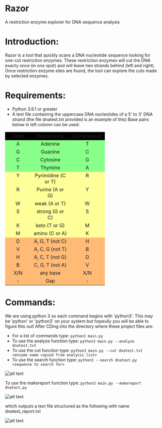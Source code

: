 # Razor
A restriction enzyme explorer for DNA sequence analysis

# Introduction:
Razor is a tool that quickly scans a DNA nucleotide sequence looking for one-cut restriction enzymes. These restriction enzymes will cut the DNA exacty once (in one spot) and will leave two strands behind (left and right). Once restriction enzyme sites are found, the tool can explore the cuts made by selected enzymes.

# Requirements:
- Python 3.6.1 or greater
- A text file containing the uppercase DNA nucleotides of a 5' to 3' DNA strand (the file dnatest.txt provided is an example of this)
Base pairs below in left colomn can be used:
<table>
      <tbody>
            <tr>
             <td width="69" valign="top" bgcolor="#000000" class="red"><center class="style2">
              <b>Code</b>
             </center></td>
             <td width="112" valign="top" bgcolor="#000000" class="red"><center class="style1">
              <span class="red"><b>Represents</b></span>
             </center></td>
             <td width="85" valign="top" bgcolor="#000000" class="red"><center class="style1">
              <b>Complement</b>
             </center></td>
            </tr>
            <tr>
             <td bgcolor="#88FF88" valign="top"><center>
             A<br />             
             </center></td>
             <td bgcolor="#88FF88" valign="top"><center>
             Adenine
             </center></td>
             <td bgcolor="#88FF88" valign="top"><center>
             T<br />             
             </center></td>
            </tr>
            <tr>
             <td bgcolor="#88FF88" valign="top"><center>
             G<br />             
             </center></td>
             <td bgcolor="#88FF88" valign="top"><center>
             Guanine
             </center></td>
             <td bgcolor="#88FF88" valign="top"><center>
             C<br />             
             </center></td>
            </tr>
            <tr>
             <td bgcolor="#88FF88" valign="top"><center>
             C<br />             
             </center></td>
             <td bgcolor="#88FF88" valign="top"><center>
             Cytosine
             </center></td>
             <td bgcolor="#88FF88" valign="top"><center>
             G<br />             
             </center></td>
            </tr>
            <tr>
             <td bgcolor="#88FF88" valign="top"><center>
             T<br />             
             </center></td>
             <td bgcolor="#88FF88" valign="top"><center>
             Thymine
             </center></td>
             <td bgcolor="#88FF88" valign="top"><center>
             A<br />             
             </center></td>
            </tr>
            <tr>
             <td bgcolor="#FFFF99" valign="top"><center>
             Y<br />             
             </center></td>
             <td bgcolor="#FFFF99" valign="top"><center>
              Pyrimidine (C or T)<br />             
             </center></td>
             <td bgcolor="#FFFF99" valign="top"><center>
             R<br />             
             </center></td>
            </tr>
            <tr>
             <td bgcolor="#FFFF99" valign="top"><center>
             R<br />             
             </center></td>
             <td bgcolor="#FFFF99" valign="top"><center>
              Purine (A or G)<br />             
             </center></td>
             <td bgcolor="#FFFF99" valign="top"><center>
             Y<br />             
             </center></td>
            </tr>
            <tr>
             <td bgcolor="#FFFF99" valign="top"><center>
             W<br />             
             </center></td>
             <td bgcolor="#FFFF99" valign="top"><center>
              weak (A or T)<br />             
             </center></td>
             <td bgcolor="#FFFF99" valign="top"><center>
             W<br />             
             </center></td>
            </tr>
            <tr>
             <td bgcolor="#FFFF99" valign="top"><center>
             S<br />             
             </center></td>
             <td bgcolor="#FFFF99" valign="top"><center>
              strong (G or C)<br />             
             </center></td>
             <td bgcolor="#FFFF99" valign="top"><center>
             S<br />             
             </center></td>
            </tr>
            <tr>
             <td bgcolor="#FFFF99" valign="top"><center>
             K<br />             
             </center></td>
             <td bgcolor="#FFFF99" valign="top"><center>
              keto (T or G)<br />             
             </center></td>
             <td bgcolor="#FFFF99" valign="top"><center>
             M<br />             
             </center></td>
            </tr>
            <tr>
             <td bgcolor="#FFFF99" valign="top"><center>
             M<br />             
             </center></td>
             <td bgcolor="#FFFF99" valign="top"><center>
              amino (C or A)<br />             
             </center></td>
             <td bgcolor="#FFFF99" valign="top"><center>
             K<br />             
             </center></td>
            </tr>
            <tr>
             <td bgcolor="#FFBA75" valign="top"><center>
             D<br />             
             </center></td>
             <td bgcolor="#FFBA75" valign="top"><center>
             A, G, T (not C)<br />             
             </center></td>
             <td bgcolor="#FFBA75" valign="top"><center>
             H<br />             
             </center></td>
            </tr>
            <tr>
             <td bgcolor="#FFBA75" valign="top"><center>
             V<br />             
             </center></td>
             <td bgcolor="#FFBA75" valign="top"><center>
             A, C, G (not T)<br />             
             </center></td>
             <td bgcolor="#FFBA75" valign="top"><center>
             B<br />             
             </center></td>
            </tr>
            <tr>
             <td bgcolor="#FFBA75" valign="top"><center>
             H<br />             
             </center></td>
             <td bgcolor="#FFBA75" valign="top"><center>
             A, C, T (not G)<br />             
             </center></td>
             <td bgcolor="#FFBA75" valign="top"><center>
             D<br />             
             </center></td>
            </tr>
            <tr>
             <td bgcolor="#FFBA75" valign="top"><center>
             B<br />             
             </center></td>
             <td bgcolor="#FFBA75" valign="top"><center>
             C, G, T (not A)<br />             
             </center></td>
             <td bgcolor="#FFBA75" valign="top"><center>
             V<br />             
             </center></td>
            </tr>
            <tr>
             <td bgcolor="#FFBA75" valign="top"><center>
             X/N
             </center></td>
             <td bgcolor="#FFBA75" valign="top"><center>
             any base 
             </center></td>
             <td bgcolor="#FFBA75" valign="top"><center>
             X/N
             </center></td>
            </tr>
            <tr>
             <td bgcolor="#FFBA75" valign="top"><center>
             -<br />             
             </center></td>
             <td bgcolor="#FFBA75" valign="top"><center>
             Gap<br />             
             </center></td>
             <td bgcolor="#FFBA75" valign="top"><center>
             -<br />             
             </center></td>
            </tr>
</tbody>
</table>


# Commands:
We are using python 3 so each command begins with 'python3'. This may be 'python' or 'python3' on your system but hopeully you will be able to figure this out! After CDing into the directory where these project files are:

- For a list of commands type: ```python3 main.py```
- To use the analyze function type: ```python3 main.py --analyze dnatest.txt```
- To use the cut function type: ```python3 main.py --cut dnatest.txt <enzyme name copied from analysis list>```
- To use the search function type: ```python3 --search dnatest.py <sequence to search for>```
  
![alt text](https://i.ibb.co/vB7rrSw/Doc1.png)

To use the makereport function type: ```python3 main.py --makereport dnatest.py```

![alt text](https://i.ibb.co/TW58xk2/doc2.png)

which outputs a text file structured as the following with name dnatest_report.txt

![alt text](https://i.ibb.co/njrtyNn/doc3.png)
